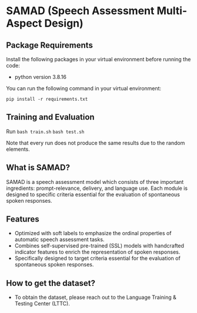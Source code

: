 # SAMAD (Speech Assessment Multi-Aspect Design)


## Package Requirements

Install the following packages in your virtual environment before running the code:

- python version 3.8.16

You can run the following command in your virtual environment:

```pip install -r requirements.txt```
	

## Training and Evaluation

Run
```bash train.sh```
```bash test.sh```

Note that every run does not produce the same results due to the random elements.


## What is SAMAD?
SAMAD is a speech assessment model which consists of three important ingredients: prompt-relevance, delivery, and language use. Each module is designed to specific criteria essential for the evaluation of spontaneous spoken responses.


## Features
* Optimized with soft labels to emphasize the ordinal properties of automatic speech assessment tasks.
* Combines self-supervised pre-trained (SSL) models with handcrafted indicator features to enrich the representation of spoken responses.
* Specifically designed to target criteria essential for the evaluation of spontaneous spoken responses.

## How to get the dataset?
* To obtain the dataset, please reach out to the Language Training & Testing Center (LTTC).
